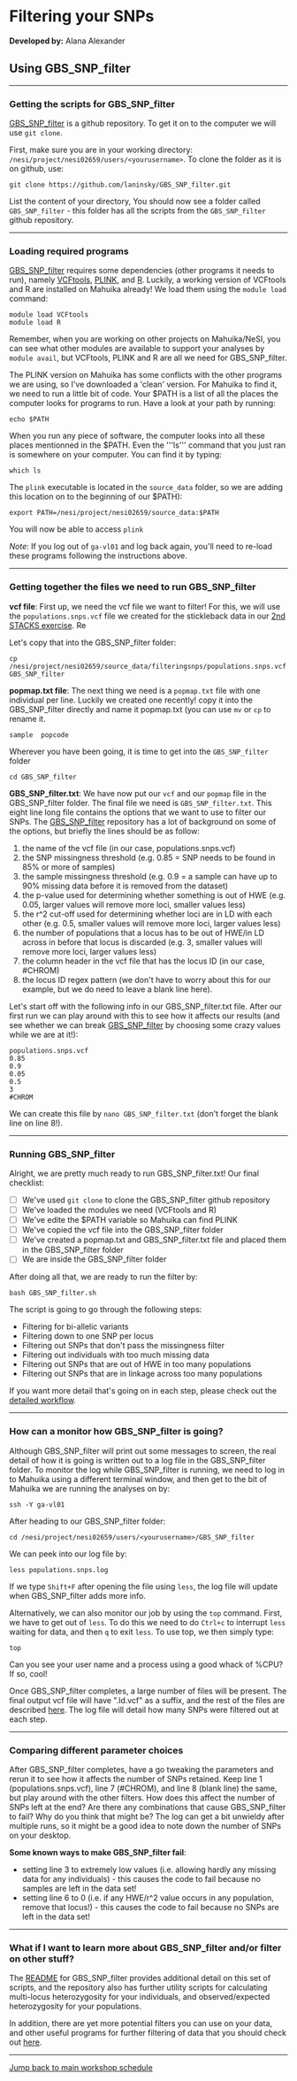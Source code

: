 # Filtering your SNPs
**Developed by:** Alana Alexander

## Using GBS_SNP_filter  

***

### Getting the scripts for GBS_SNP_filter
[GBS_SNP_filter](https://github.com/laninsky/GBS_SNP_filter) is a github repository. To get it on to the computer we will use `git clone`. 

First, make sure you are in your working directory: `/nesi/project/nesi02659/users/<yourusername>`. To clone the folder as it is on github, use:

```
git clone https://github.com/laninsky/GBS_SNP_filter.git
```

List the content of your directory,  You should now see a folder called `GBS_SNP_filter` - this folder has all the scripts from the ```GBS_SNP_filter``` github repository.  

***

### Loading required programs
[GBS_SNP_filter](https://github.com/laninsky/GBS_SNP_filter) requires some dependencies (other programs it needs to run), namely [VCFtools](https://vcftools.github.io/index.html), [PLINK](https://www.cog-genomics.org/plink/2.0/), and [R](https://www.r-project.org/). Luckily, a working version of VCFtools and R are installed on Mahuika already! We load them using the `module load` command:
```
module load VCFtools
module load R
```

Remember, when you are working on other projects on Mahuika/NeSI, you can see what other modules are available to support your analyses by `module avail`, but VCFtools, PLINK and R are all we need for GBS_SNP_filter.  

The PLINK version on Mahuika has some conflicts with the other programs we are using, so I've downloaded a 'clean' version. For Mahuika to find it, we need to run a little bit of code. Your $PATH is a list of all the places the computer looks for programs to run. Have a look at your path by running:

```
echo $PATH
```

When you run any piece of software, the computer looks into all these places mentionned in the $PATH. Even the '''ls''' command that you just ran is somewhere on your computer. You can find it by typing:

``` which ls ```

The ```plink``` executable is located in the `source_data` folder, so we are adding this location on to the beginning of our $PATH):

```
export PATH=/nesi/project/nesi02659/source_data:$PATH
```

You will now be able to access ```plink```

*Note*: If you log out of ```ga-vl01``` and log back again, you'll need to re-load these programs following the instructions above.

***

### Getting together the files we need to run GBS_SNP_filter
**vcf file**: First up, we need the vcf file we want to filter! For this, we will use the `populations.snps.vcf` file we created for the stickleback data in our [2nd STACKS exercise](https://otagomohio.github.io/2019-06-11_GBS_EE/sessions/stacks_exerciseII_denovo.html). Re

Let's copy that into the GBS_SNP_filter folder:

```
cp /nesi/project/nesi02659/source_data/filteringsnps/populations.snps.vcf GBS_SNP_filter
```

**popmap.txt file**: The next thing we need is a ```popmap.txt``` file with one individual per line. Luckily we created one recently! copy it into the GBS_SNP_filter directly and name it popmap.txt (you can use ```mv``` or ```cp``` to rename it.
```
sample  popcode
```

Wherever you have been going, it is time to get into the ```GBS_SNP_filter``` folder

```
cd GBS_SNP_filter
```


**GBS_SNP_filter.txt**: We have now put our ```vcf``` and our ```popmap``` file in the GBS_SNP_filter folder. The final file we need is ```GBS_SNP_filter.txt```. This eight line long file contains the options that we want to use to filter our SNPs. The [GBS_SNP_filter](https://github.com/laninsky/GBS_SNP_filter#gbs_snp_filtertxt) repository has a lot of background on some of the options, but briefly the lines should be as follow:
1. the name of the vcf file (in our case, populations.snps.vcf)
2. the SNP missingness threshold (e.g. 0.85 = SNP needs to be found in 85% or more of samples) 
3. the sample missingness threshold (e.g. 0.9 = a sample can have up to 90% missing data before it is removed from the dataset)
4. the p-value used for determining whether something is out of HWE (e.g. 0.05, larger values will remove more loci, smaller values less)
5. the r^2 cut-off used for determining whether loci are in LD with each other (e.g. 0.5, smaller values will remove more loci, larger values less)
6. the number of populations that a locus has to be out of HWE/in LD across in before that locus is discarded (e.g. 3, smaller values will remove more loci, larger values less)
7. the column header in the vcf file that has the locus ID (in our case, #CHROM)
8. the locus ID regex pattern (we don't have to worry about this for our example, but we do need to leave a blank line here).

Let's start off with the following info in our GBS_SNP_filter.txt file. After our first run we can play around with this to see how it affects our results (and see whether we can break [GBS_SNP_filter](https://github.com/laninsky/GBS_SNP_filter) by choosing some crazy values while we are at it!):
```
populations.snps.vcf
0.85
0.9
0.05
0.5
3
#CHROM

```
We can create this file by `nano GBS_SNP_filter.txt` (don't forget the blank line on line 8!).

***

### Running GBS_SNP_filter
Alright, we are pretty much ready to run GBS_SNP_filter.txt! Our final checklist:
- [ ] We've used `git clone` to clone the GBS_SNP_filter github repository
- [ ] We've loaded the modules we need (VCFtools and R)
- [ ] We've edite the $PATH variable so Mahuika can find PLINK
- [ ] We've copied the vcf file into the GBS_SNP_filter folder
- [ ] We've created a popmap.txt and GBS_SNP_filter.txt file and placed them in the GBS_SNP_filter folder
- [ ] We are inside the GBS_SNP_filter folder

After doing all that, we are ready to run the filter by:
```
bash GBS_SNP_filter.sh
```

The script is going to go through the following steps:
* Filtering for bi-allelic variants 
* Filtering down to one SNP per locus
* Filtering out SNPs that don't pass the missingness filter
* Filtering out individuals with too much missing data
* Filtering out SNPs that are out of HWE in too many populations
* Filtering out SNPs that are in linkage across too many populations 

If you want more detail that's going on in each step, please check out the [detailed workflow](https://github.com/laninsky/GBS_SNP_filter#detailed-workflow).

***

### How can a monitor how GBS_SNP_filter is going?
Although GBS_SNP_filter will print out some messages to screen, the real detail of how it is going is written out to a log file in the GBS_SNP_filter folder. To monitor the log while GBS_SNP_filter is running, we need to log in to Mahuika using a different terminal window, and then get to the bit of Mahuika we are running the analyses on by:
```
ssh -Y ga-vl01
```
After heading to our GBS_SNP_filter folder:
```
cd /nesi/project/nesi02659/users/<yourusername>/GBS_SNP_filter
```
We can peek into our log file by:
```
less populations.snps.log
```
If we type `Shift+F` after opening the file using `less`, the log file will update when GBS_SNP_filter adds more info.

Alternatively, we can also monitor our job by using the `top` command. First, we have to get out of `less`. To do this we need to do `Ctrl+c` to interrupt `less` waiting for data, and then `q` to exit  `less`. To use top, we then simply type:
```
top
```
Can you see your user name and a process using a good whack of %CPU? If so, cool!

Once GBS_SNP_filter completes, a large number of files will be present. The final output vcf file will have ".ld.vcf" as a suffix, and the rest of the files are described [here](https://github.com/laninsky/GBS_SNP_filter#detailed-workflow). The log file will detail how many SNPs were filtered out at each step.

***

### Comparing different parameter choices
After GBS_SNP_filter completes, have a go tweaking the parameters and rerun it to see how it affects the number of SNPs retained. Keep line 1 (populations.snps.vcf), line 7 (#CHROM), and line 8 (blank line) the same, but play around with the other filters. How does this affect the number of SNPs left at the end? Are there any combinations that cause GBS_SNP_filter to fail? Why do you think that might be? The log can get a bit unwieldy after multiple runs, so it might be a good idea to note down the number of SNPs on your desktop.

**Some known ways to make GBS_SNP_filter fail**:
* setting line 3 to extremely low values (i.e. allowing hardly any missing data for any individuals) - this causes the code to fail because no samples are left in the data set!
* setting line 6 to 0 (i.e. if any HWE/r^2 value occurs in any population, remove that locus!) - this causes the code to fail because no SNPs are left in the data set!

***

### What if I want to learn more about GBS_SNP_filter and/or filter on other stuff?
The [README](https://github.com/laninsky/GBS_SNP_filter) for GBS_SNP_filter provides additional detail on this set of scripts, and the repository also has further utility scripts for calculating multi-locus heterozygosity for your individuals, and observed/expected heterozygosity for your populations.

In addition, there are yet more potential filters you can use on your data, and other useful programs for further filtering of data that you should check out [here](https://otagomohio.github.io/2019-06-11_GBS_EE/sessions/furtherfiltering.html).

---


[Jump back to main workshop schedule](https://otagomohio.github.io/2019-06-11_GBS_EE/)
